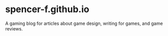 # spencer-f.github.io

A gaming blog for articles about game design, writing for games, and game reviews. 
